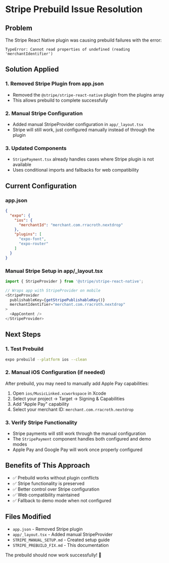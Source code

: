 
# Stripe Prebuild Issue Resolution

## Problem
The Stripe React Native plugin was causing prebuild failures with the error:
```
TypeError: Cannot read properties of undefined (reading 'merchantIdentifier')
```

## Solution Applied

### 1. Removed Stripe Plugin from app.json
- Removed the `@stripe/stripe-react-native` plugin from the plugins array
- This allows prebuild to complete successfully

### 2. Manual Stripe Configuration
- Added manual StripeProvider configuration in `app/_layout.tsx`
- Stripe will still work, just configured manually instead of through the plugin

### 3. Updated Components
- `StripePayment.tsx` already handles cases where Stripe plugin is not available
- Uses conditional imports and fallbacks for web compatibility

## Current Configuration

### app.json
```json
{
  "expo": {
    "ios": {
      "merchantId": "merchant.com.rracroth.nextdrop"
    },
    "plugins": [
      "expo-font",
      "expo-router"
    ]
  }
}
```

### Manual Stripe Setup in app/_layout.tsx
```typescript
import { StripeProvider } from '@stripe/stripe-react-native';

// Wraps app with StripeProvider on mobile
<StripeProvider
  publishableKey={getStripePublishableKey()}
  merchantIdentifier="merchant.com.rracroth.nextdrop"
>
  <AppContent />
</StripeProvider>
```

## Next Steps

### 1. Test Prebuild
```bash
expo prebuild --platform ios --clean
```

### 2. Manual iOS Configuration (if needed)
After prebuild, you may need to manually add Apple Pay capabilities:

1. Open `ios/MusicLinked.xcworkspace` in Xcode
2. Select your project → Target → Signing & Capabilities
3. Add "Apple Pay" capability
4. Select your merchant ID: `merchant.com.rracroth.nextdrop`

### 3. Verify Stripe Functionality
- Stripe payments will still work through the manual configuration
- The `StripePayment` component handles both configured and demo modes
- Apple Pay and Google Pay will work once properly configured

## Benefits of This Approach
- ✅ Prebuild works without plugin conflicts
- ✅ Stripe functionality is preserved
- ✅ Better control over Stripe configuration
- ✅ Web compatibility maintained
- ✅ Fallback to demo mode when not configured

## Files Modified
- `app.json` - Removed Stripe plugin
- `app/_layout.tsx` - Added manual StripeProvider
- `STRIPE_MANUAL_SETUP.md` - Created setup guide
- `STRIPE_PREBUILD_FIX.md` - This documentation

The prebuild should now work successfully! 🎉

